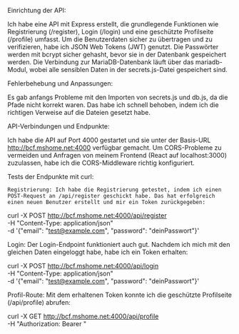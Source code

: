Einrichtung der API:

Ich habe eine API mit Express erstellt, die grundlegende Funktionen wie Registrierung (/register), Login (/login) und eine geschützte Profilseite (/profile) umfasst. Um die Benutzerdaten sicher zu übertragen und zu verifizieren, habe ich JSON Web Tokens (JWT) genutzt. Die Passwörter werden mit bcrypt sicher gehasht, bevor sie in der Datenbank gespeichert werden. Die Verbindung zur MariaDB-Datenbank läuft über das mariadb-Modul, wobei alle sensiblen Daten in der secrets.js-Datei gespeichert sind.

Fehlerbehebung und Anpassungen:

Es gab anfangs Probleme mit den Importen von secrets.js und db.js, da die Pfade nicht korrekt waren. Das habe ich schnell behoben, indem ich die richtigen Verweise auf die Dateien gesetzt habe.

API-Verbindungen und Endpunkte:

Ich habe die API auf Port 4000 gestartet und sie unter der Basis-URL http://bcf.mshome.net:4000 verfügbar gemacht. Um CORS-Probleme zu vermeiden und Anfragen von meinem Frontend (React auf localhost:3000) zuzulassen, habe ich die CORS-Middleware richtig konfiguriert.

Tests der Endpunkte mit curl:

    Registrierung: Ich habe die Registrierung getestet, indem ich einen POST-Request an /api/register geschickt habe. Das hat erfolgreich einen neuen Benutzer erstellt und mir ein Token zurückgegeben:

curl -X POST http://bcf.mshome.net:4000/api/register \
-H "Content-Type: application/json" \
-d '{"email": "test@example.com", "password": "deinPasswort"}'

Login: Der Login-Endpoint funktioniert auch gut. Nachdem ich mich mit den gleichen Daten eingeloggt habe, habe ich ein Token erhalten:

curl -X POST http://bcf.mshome.net:4000/api/login \
-H "Content-Type: application/json" \
-d '{"email": "test@example.com", "password": "deinPasswort"}'

Profil-Route: Mit dem erhaltenen Token konnte ich die geschützte Profilseite (/api/profile) abrufen:

curl -X GET http://bcf.mshome.net:4000/api/profile \
-H "Authorization: Bearer <TOKEN>"
